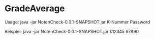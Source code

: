 GradeAverage
============
Usage:
java -jar NotenCheck-0.0.1-SNAPSHOT.jar K-Nummer Password

Beispiel:
java -jar NotenCheck-0.0.1-SNAPSHOT.jar k12345 67890
